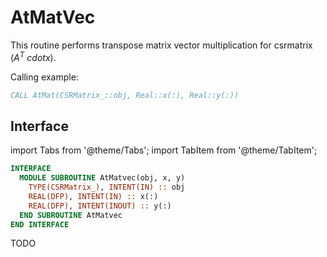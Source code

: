 
# AtMatVec

This routine performs transpose matrix vector multiplication for csrmatrix ($A^T\ cdot x$).

Calling example:

```fortran
CALL AtMat(CSRMatrix_::obj, Real::x(:), Real::y(:))
```

## Interface

import Tabs from '@theme/Tabs';
import TabItem from '@theme/TabItem';

<Tabs>
<TabItem value="interface" label="܀ AtMatvec(obj, x, y)">

```fortran
INTERFACE
  MODULE SUBROUTINE AtMatvec(obj, x, y)
    TYPE(CSRMatrix_), INTENT(IN) :: obj
    REAL(DFP), INTENT(IN) :: x(:)
    REAL(DFP), INTENT(INOUT) :: y(:)
  END SUBROUTINE AtMatvec
END INTERFACE
```

</TabItem>

<TabItem value="example" label="️܀ See example">

TODO

</TabItem>

</Tabs>
